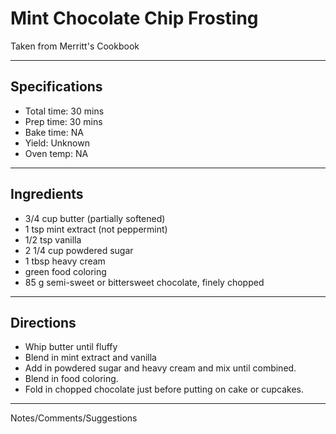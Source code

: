 # Mint Chocolate Chip Frosting

Taken from
Merritt's Cookbook

---
## Specifications
- Total time: 30 mins
- Prep time: 30 mins
- Bake time: NA
- Yield: Unknown
- Oven temp: NA

---
## Ingredients

- 3/4 cup butter (partially softened)
- 1 tsp mint extract (not peppermint)
- 1/2 tsp vanilla
- 2 1/4 cup powdered sugar
- 1 tbsp heavy cream
- green food coloring
- 85 g semi-sweet or bittersweet chocolate, finely chopped

---
## Directions

- Whip butter until fluffy
- Blend in mint extract and vanilla
- Add in powdered sugar and heavy cream and mix until combined. 
- Blend in food coloring.
- Fold in chopped chocolate just before putting on cake or cupcakes.

---
Notes/Comments/Suggestions

